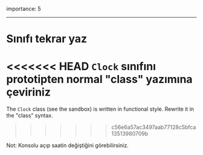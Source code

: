 importance: 5

---

# Sınıfı tekrar yaz

<<<<<<< HEAD
`Clock` sınıfını prototipten normal "class" yazımına çeviriniz
=======
The `Clock` class (see the sandbox) is written in functional style. Rewrite it in the "class" syntax.
>>>>>>> c56e6a57ac3497aab77128c5bfca13513980709b

Not: Konsolu açıp saatin değiştiğini görebilirsiniz.
